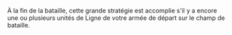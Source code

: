 À la fin de la bataille, cette grande stratégie est accomplie s'il y a encore une ou plusieurs unités de Ligne de votre armée de départ sur le champ de bataille.